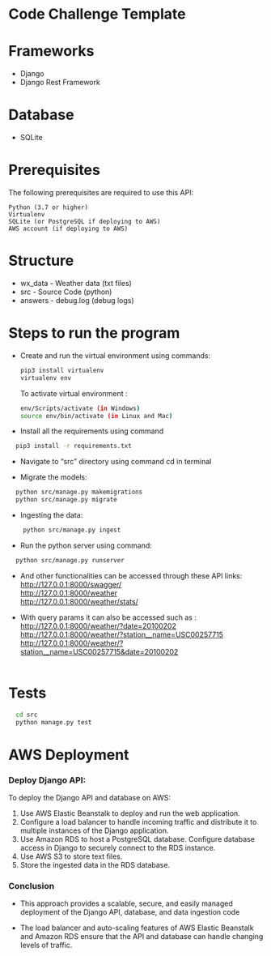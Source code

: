 # Code Challenge Template

# Frameworks

- Django
- Django Rest Framework

# Database

- SQLite
  <br>

# Prerequisites

The following prerequisites are required to use this API:

```
Python (3.7 or higher)
Virtualenv
SQLite (or PostgreSQL if deploying to AWS)
AWS account (if deploying to AWS)
```

# Structure

- wx_data - Weather data (txt files)
- src - Source Code (python)
- answers - debug.log (debug logs)

# Steps to run the program

- Create and run the virtual environment using commands: <br>

  ```bash
  pip3 install virtualenv
  virtualenv env
  ```

  To activate virtual environment :

  ```bash
  env/Scripts/activate (in Windows)
  source env/bin/activate (in Linux and Mac)
  ```

- Install all the requirements using command <br>

```bash
  pip3 install -r requirements.txt
```

- Navigate to “src” directory using command cd in terminal

- Migrate the models: <br>

```bash
  python src/manage.py makemigrations
  python src/manage.py migrate
```

- Ingesting the data:<br>

```bash
    python src/manage.py ingest
```

- Run the python server using command: <br>

```bash
  python src/manage.py runserver
```

- And other functionalities can be accessed through these API links: <br>
  http://127.0.0.1:8000/swagger/<br>
  http://127.0.0.1:8000/weather<br>
  http://127.0.0.1:8000/weather/stats/

- With query params it can also be accessed such as : <br>
  http://127.0.0.1:8000/weather/?date=20100202
  http://127.0.0.1:8000/weather/?station__name=USC00257715
  http://127.0.0.1:8000/weather/?station__name=USC00257715&date=20100202
  <br><br>

# Tests

```bash
  cd src
  python manage.py test
```

# AWS Deployment

### Deploy Django API:

To deploy the Django API and database on AWS:

1. Use AWS Elastic Beanstalk to deploy and run the web application.
2. Configure a load balancer to handle incoming traffic and distribute it to multiple instances of the Django application.
3. Use Amazon RDS to host a PostgreSQL database. Configure database access in Django to securely connect to the RDS instance.
4. Use AWS S3 to store text files.
5. Store the ingested data in the RDS database.

### Conclusion

- This approach provides a scalable, secure, and easily managed deployment of the Django API, database, and data ingestion code

- The load balancer and auto-scaling features of AWS Elastic Beanstalk and Amazon RDS ensure that the API and database can handle changing levels of traffic.
